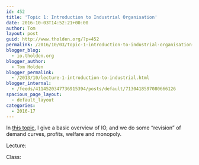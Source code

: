 ```yaml
---
id: 452
title: 'Topic 1: Introduction to Industrial Organisation'
date: 2016-10-03T14:52:21+00:00
author: Tom
layout: post
guid: http://www.tholden.org/?p=452
permalink: /2016/10/03/topic-1-introduction-to-industrial-organisation-2/
blogger_blog:
  - io.tholden.org
blogger_author:
  - Tom Holden
blogger_permalink:
  - /2013/10/lecture-1-introduction-to-industrial.html
blogger_internal:
  - /feeds/4114520347736915394/posts/default/7130418597080666126
spacious_page_layout:
  - default_layout
categories:
  - 2016-17
---
```

In [this topic](http://www.tholden.org/wp-content/uploads/2016/10/IO-2016-17-topic-1.pdf), I give a basic overview of IO, and we do some &#8220;revision&#8221; of demand curves, profits, welfare and monopoly.

<div class="PDFcontainer">
  <div class="PDFelement">
  </div>
</div>

Lecture:



Class: